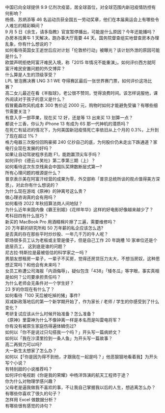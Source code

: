 中国已向全球提供 9.9 亿剂次疫苗，居全球首位，对全球范围内新冠疫情防控有何影响？  
杨倩、苏炳添等 46 名运动员获全国五一劳动奖章，他们在本届奥运会上有哪些令人难忘的精彩瞬间？  
9 月 5 日《余生，请多指教》官宣暂停播出，可能是什么原因？今年还能播吗？  
办房本找黄牛 1 天解决，跑办事大厅竟要 44 天。国务院督查组实地督查房本办理乱象，你有什么想说的？  
如何看待英国女王逝世后应对计划「伦敦桥行动」被曝光？该计划外泄的原因可能是什么？  
欧盟声明拒绝阿富汗难民入境，称「2015 年情况不能重演」。如何评价西方就阿富汗难民安置问题的外交博弈？  
什么算是人生的顶级享受？  
LPL 冒泡赛决赛 LNG 3:1 WE 夺得赛区最后一张世界赛门票，如何评价这场比赛？  
高二女儿最近在看《羊脂球》，老公很不赞同，觉得浪费时间。该怎样说服他，课外阅读对于孩子的意义是什么？  
假冒戴森吹风机成本 300 售价近 2000 元，购物时如何才能避免受骗？有哪些细节需要关注？  
有意入手一部苹果，现在买 12 好，还是等 13 出来买 13 划算一点？  
都说十三香，你认为 iPhone 13 有成为 6S 那一代神机的潜质吗？  
在死亡有延迟的情况下，为何美国新冠疫情死亡率依旧从上个月的 0.3%，上升到了现在超过 1%？  
格力电器三次股份回购豪掷 240 亿抄自己的底，为何股价仍未走出下跌通道？家电行业现在发展的好吗？  
如果让自动驾驶程序去跑 F1，能跑赢顶尖车手吗？  
如何评价《德云斗笑社》第二季第三期（上）？  
如何看待这次东京残奥会中国队奖牌数断层式第一?  
所有心理问题的根源是什么？  
普京表示美在阿富汗经营的成果为零，外交部称「普京总统所谈的观点值得美方深思」，对此你有什么想说的？  
为什么现在游戏《原神》的钟离号这么贵？  
做心理咨询真的会有用吗？  
如何看待 2022 年秋招算法岗人间地狱？  
为什么近年来国内像《霸王别姬》《花样年华》这样的好电影好像越来越少了？  
考科目四有什么技巧？  
新买的 MacBook Pro 用酒精棉片擦了三遍，需要维修吗？  
20 万年薪的研究所和 50 万年薪的私企应该怎么选?  
是否真的存在那些平时炒炒股、一年几千万的牛人呢？  
职场很多员工认为老板或主管是傻子，但是自己工作 20 年跳槽 10 家单位还是个底层员工， 这到底是谁的问题？  
尼古拉·特斯拉是最被低估的科学家之一吗？  
男朋友想租房一辈子，一辈子不买房，觉得还房贷压力太大，不想当房奴，这种思想正常吗？和他会有未来吗？  
女员工称遭公司海报「内涵侮辱」，疑似包含「438」「矮冬瓜」等字眼，事实真相是如何？公司要承担责任吗？  
为什么老师会无条件对一个学生好？  
23 岁的你现在有什么了？  
如何看待「100 天后被吃掉的猪」事件?  
双减新政落地后的第一个新学期开始了，作为家长 / 老师 / 学生的你感受到了什么变化？  
考研复试应该从什么时候开始准备？怎么准备？  
《原神》里雷神为什么不像钟离一样是本名而是叫雷电将军？  
你有没有被原生家庭伤得遍体鳞伤过?  
如何以「你不是说过只勾搭我一个吗？」开头写一篇病娇文？  
如何以「我在沙漠里捡到一条人鱼」为开头写一篇故事？  
高二再努力可以吗?  
大一新生太想家了怎么办？  
如何以【「你是因为得不到他，才跟我在一起是吗？」他恶狠狠地看着我】为开头写个小说？  
有特别甜的小说推荐吗？  
如何评价电视剧《你是我的荣耀》中杨洋饰演的航天工程师于途？  
你为什么对物理学感兴趣？  
父母老是逼我做我不喜欢的事，不让我自己掌握我以后的人生，想逃离怎么办？  
有哪些你喜欢了很久的句子？  
怎样用 Excel 做数据分析？  
有哪些很有感觉的诗句？  
